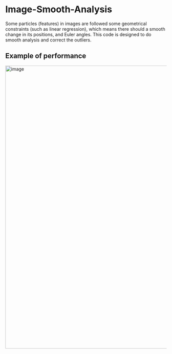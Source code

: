 # Image-Smooth-Analysis
Some particles (features) in images are followed some geometrical constraints (such as linear regression), which means there should a smooth change in its positions, and Euler angles. This code is designed to do smooth analysis and correct the outliers.

## Example of performance 

<img width="885" alt="image" src="https://user-images.githubusercontent.com/94659159/179382375-0371f9c8-cd90-49fa-a243-9125003d7b19.png">
